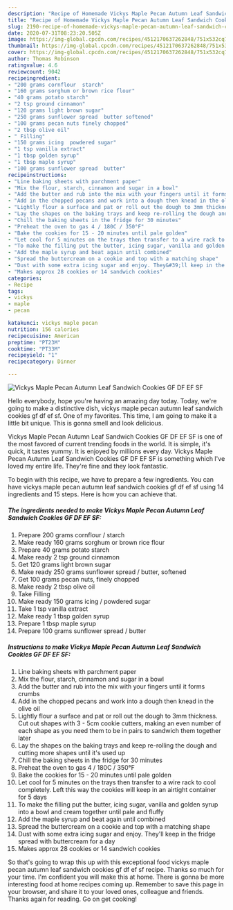 ```yaml
---
description: "Recipe of Homemade Vickys Maple Pecan Autumn Leaf Sandwich Cookies GF DF EF SF"
title: "Recipe of Homemade Vickys Maple Pecan Autumn Leaf Sandwich Cookies GF DF EF SF"
slug: 2190-recipe-of-homemade-vickys-maple-pecan-autumn-leaf-sandwich-cookies-gf-df-ef-sf
date: 2020-07-31T08:23:20.505Z
image: https://img-global.cpcdn.com/recipes/4512170637262848/751x532cq70/vickys-maple-pecan-autumn-leaf-sandwich-cookies-gf-df-ef-sf-recipe-main-photo.jpg
thumbnail: https://img-global.cpcdn.com/recipes/4512170637262848/751x532cq70/vickys-maple-pecan-autumn-leaf-sandwich-cookies-gf-df-ef-sf-recipe-main-photo.jpg
cover: https://img-global.cpcdn.com/recipes/4512170637262848/751x532cq70/vickys-maple-pecan-autumn-leaf-sandwich-cookies-gf-df-ef-sf-recipe-main-photo.jpg
author: Thomas Robinson
ratingvalue: 4.6
reviewcount: 9042
recipeingredient:
- "200 grams cornflour  starch"
- "160 grams sorghum or brown rice flour"
- "40 grams potato starch"
- "2 tsp ground cinnamon"
- "120 grams light brown sugar"
- "250 grams sunflower spread  butter softened"
- "100 grams pecan nuts finely chopped"
- "2 tbsp olive oil"
- " Filling"
- "150 grams icing  powdered sugar"
- "1 tsp vanilla extract"
- "1 tbsp golden syrup"
- "1 tbsp maple syrup"
- "100 grams sunflower spread  butter"
recipeinstructions:
- "Line baking sheets with parchment paper"
- "Mix the flour, starch, cinnamon and sugar in a bowl"
- "Add the butter and rub into the mix with your fingers until it forms crumbs"
- "Add in the chopped pecans and work into a dough then knead in the olive oil"
- "Lightly flour a surface and pat or roll out the dough to 3mm thickness. Cut out shapes with 3 - 5cm cookie cutters, making an even number of each shape as you need them to be in pairs to sandwich them together later"
- "Lay the shapes on the baking trays and keep re-rolling the dough and cutting more shapes until it&#39;s used up"
- "Chill the baking sheets in the fridge for 30 minutes"
- "Preheat the oven to gas 4 / 180C / 350°F"
- "Bake the cookies for 15 - 20 minutes until pale golden"
- "Let cool for 5 minutes on the trays then transfer to a wire rack to cool completely. Left this way the cookies will keep in an airtight container for 5 days"
- "To make the filling put the butter, icing sugar, vanilla and golden syrup into a bowl and cream together until pale and fluffy"
- "Add the maple syrup and beat again until combined"
- "Spread the buttercream on a cookie and top with a matching shape"
- "Dust with some extra icing sugar and enjoy. They&#39;ll keep in the fridge spread with buttercream for a day"
- "Makes approx 28 cookies or 14 sandwich cookies"
categories:
- Recipe
tags:
- vickys
- maple
- pecan

katakunci: vickys maple pecan 
nutrition: 156 calories
recipecuisine: American
preptime: "PT23M"
cooktime: "PT33M"
recipeyield: "1"
recipecategory: Dinner

---
```



![Vickys Maple Pecan Autumn Leaf Sandwich Cookies GF DF EF SF](https://img-global.cpcdn.com/recipes/4512170637262848/751x532cq70/vickys-maple-pecan-autumn-leaf-sandwich-cookies-gf-df-ef-sf-recipe-main-photo.jpg)

Hello everybody, hope you're having an amazing day today. Today, we're going to make a distinctive dish, vickys maple pecan autumn leaf sandwich cookies gf df ef sf. One of my favorites. This time, I am going to make it a little bit unique. This is gonna smell and look delicious.



Vickys Maple Pecan Autumn Leaf Sandwich Cookies GF DF EF SF is one of the most favored of current trending foods in the world. It is simple, it's quick, it tastes yummy. It is enjoyed by millions every day. Vickys Maple Pecan Autumn Leaf Sandwich Cookies GF DF EF SF is something which I've loved my entire life. They're fine and they look fantastic.


To begin with this recipe, we have to prepare a few ingredients. You can have vickys maple pecan autumn leaf sandwich cookies gf df ef sf using 14 ingredients and 15 steps. Here is how you can achieve that.

<!--inarticleads1-->

##### The ingredients needed to make Vickys Maple Pecan Autumn Leaf Sandwich Cookies GF DF EF SF:

1. Prepare 200 grams cornflour / starch
1. Make ready 160 grams sorghum or brown rice flour
1. Prepare 40 grams potato starch
1. Make ready 2 tsp ground cinnamon
1. Get 120 grams light brown sugar
1. Make ready 250 grams sunflower spread / butter, softened
1. Get 100 grams pecan nuts, finely chopped
1. Make ready 2 tbsp olive oil
1. Take  Filling
1. Make ready 150 grams icing / powdered sugar
1. Take 1 tsp vanilla extract
1. Make ready 1 tbsp golden syrup
1. Prepare 1 tbsp maple syrup
1. Prepare 100 grams sunflower spread / butter




<!--inarticleads2-->

##### Instructions to make Vickys Maple Pecan Autumn Leaf Sandwich Cookies GF DF EF SF:

1. Line baking sheets with parchment paper
1. Mix the flour, starch, cinnamon and sugar in a bowl
1. Add the butter and rub into the mix with your fingers until it forms crumbs
1. Add in the chopped pecans and work into a dough then knead in the olive oil
1. Lightly flour a surface and pat or roll out the dough to 3mm thickness. Cut out shapes with 3 - 5cm cookie cutters, making an even number of each shape as you need them to be in pairs to sandwich them together later
1. Lay the shapes on the baking trays and keep re-rolling the dough and cutting more shapes until it&#39;s used up
1. Chill the baking sheets in the fridge for 30 minutes
1. Preheat the oven to gas 4 / 180C / 350°F
1. Bake the cookies for 15 - 20 minutes until pale golden
1. Let cool for 5 minutes on the trays then transfer to a wire rack to cool completely. Left this way the cookies will keep in an airtight container for 5 days
1. To make the filling put the butter, icing sugar, vanilla and golden syrup into a bowl and cream together until pale and fluffy
1. Add the maple syrup and beat again until combined
1. Spread the buttercream on a cookie and top with a matching shape
1. Dust with some extra icing sugar and enjoy. They&#39;ll keep in the fridge spread with buttercream for a day
1. Makes approx 28 cookies or 14 sandwich cookies




So that's going to wrap this up with this exceptional food vickys maple pecan autumn leaf sandwich cookies gf df ef sf recipe. Thanks so much for your time. I'm confident you will make this at home. There is gonna be more interesting food at home recipes coming up. Remember to save this page in your browser, and share it to your loved ones, colleague and friends. Thanks again for reading. Go on get cooking!
